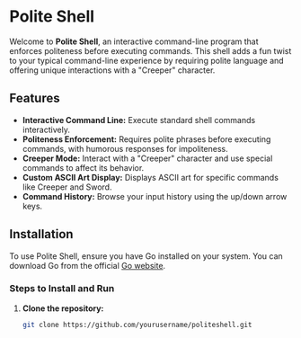 # Polite Shell

Welcome to **Polite Shell**, an interactive command-line program that enforces politeness before executing commands. This shell adds a fun twist to your typical command-line experience by requiring polite language and offering unique interactions with a "Creeper" character.

## Features

- **Interactive Command Line:** Execute standard shell commands interactively.
- **Politeness Enforcement:** Requires polite phrases before executing commands, with humorous responses for impoliteness.
- **Creeper Mode:** Interact with a "Creeper" character and use special commands to affect its behavior.
- **Custom ASCII Art Display:** Displays ASCII art for specific commands like Creeper and Sword.
- **Command History:** Browse your input history using the up/down arrow keys.

## Installation

To use Polite Shell, ensure you have Go installed on your system. You can download Go from the official [Go website](https://golang.org/dl/).

### Steps to Install and Run

1. **Clone the repository:**

   ```bash
   git clone https://github.com/yourusername/politeshell.git
